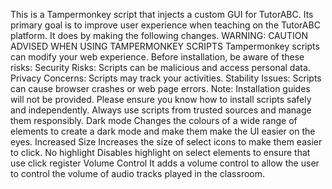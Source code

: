 This is a Tampermonkey script that injects a custom GUI for TutorABC. 
Its primary goal is to improve user experience when teaching on the TutorABC platform.
It does by making the following changes.
WARNING: CAUTION ADVISED WHEN USING TAMPERMONKEY SCRIPTS
Tampermonkey scripts can modify your web experience. Before installation, be aware of these risks:
Security Risks: Scripts can be malicious and access personal data.
Privacy Concerns: Scripts may track your activities.
Stability Issues: Scripts can cause browser crashes or web page errors.
Note: Installation guides will not be provided. Please ensure you know how to install scripts safely and independently.
Always use scripts from trusted sources and manage them responsibly.
Dark mode
	Changes the colours of a wide range of elements to create a dark mode and make them make the UI easier on the eyes.
Increased Size
	Increases the size of select icons to make them easier to click.
No highlight
	Disables highlight on select elements to ensure that use click register
Volume Control
	It adds a volume control to allow the user to control the volume of audio tracks played in the classroom.





